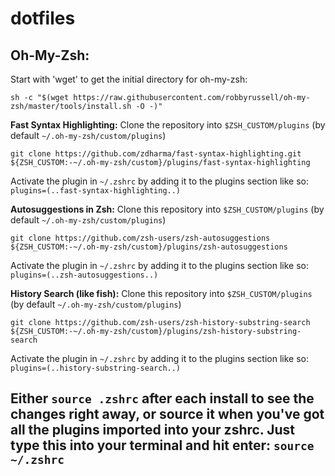# dotfiles

**Oh-My-Zsh:**
---
Start with 'wget' to get the initial directory for oh-my-zsh:

``sh -c "$(wget https://raw.githubusercontent.com/robbyrussell/oh-my-zsh/master/tools/install.sh -O -)"``

**Fast Syntax Highlighting:**
Clone the repository into ``$ZSH_CUSTOM/plugins`` (by default ``~/.oh-my-zsh/custom/plugins``)

``git clone https://github.com/zdharma/fast-syntax-highlighting.git ${ZSH_CUSTOM:-~/.oh-my-zsh/custom}/plugins/fast-syntax-highlighting``

Activate the plugin in ``~/.zshrc`` by adding it to the plugins section like so:
``plugins=(..fast-syntax-highlighting..)``

**Autosuggestions in Zsh:**
Clone this repository into ``$ZSH_CUSTOM/plugins`` (by default ``~/.oh-my-zsh/custom/plugins``)

``git clone https://github.com/zsh-users/zsh-autosuggestions ${ZSH_CUSTOM:-~/.oh-my-zsh/custom}/plugins/zsh-autosuggestions``

Activate the plugin in ``~/.zshrc`` by adding it to the plugins section like so:
``plugins=(..zsh-autosuggestions..)``

**History Search (like fish):**
Clone this repository into ``$ZSH_CUSTOM/plugins`` (by default ``~/.oh-my-zsh/custom/plugins``)

``git clone https://github.com/zsh-users/zsh-history-substring-search ${ZSH_CUSTOM:-~/.oh-my-zsh/custom}/plugins/zsh-history-substring-search``

Activate the plugin in ``~/.zshrc`` by adding it to the plugins section like so:
``plugins=(..history-substring-search..)``

Either ``source .zshrc`` after each install to see the changes right away, or source it when you've got all the plugins imported into your zshrc. Just type this into your terminal and hit enter:
``source ~/.zshrc``
---




